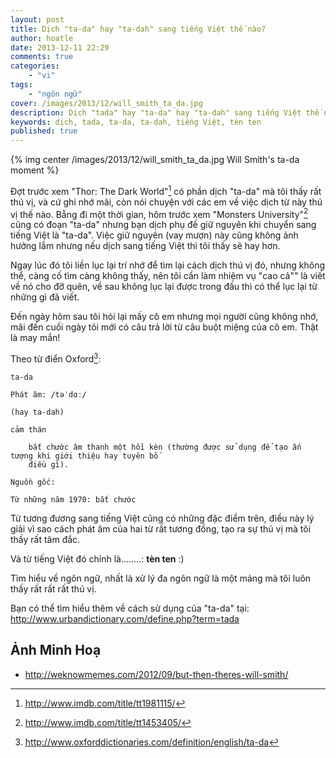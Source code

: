 ```yaml
---
layout: post
title: Dịch "ta-da" hay "ta-dah" sang tiếng Việt thế nào?
author: hoatle
date: 2013-12-11 22:29
comments: true
categories:
    - "vi"
tags:
    - "ngôn ngữ"
cover: /images/2013/12/will_smith_ta_da.jpg
description: Dịch "tada" hay "ta-da" hay "ta-dah" sang tiếng Việt thế nào?
keywords: dịch, tada, ta-da, ta-dah, tiếng Việt, tèn ten
published: true
---
```


{% img center /images/2013/12/will_smith_ta_da.jpg Will Smith's ta-da moment %}

Đợt trước xem "Thor: The Dark World"[^1] có phần dịch "ta-da" mà tôi thấy rất thú vị, và cứ ghi nhớ
mãi, còn nói chuyện với các em về việc dịch từ này thú vị thế nào. Bẵng đi một thời gian, hôm trước
xem "Monsters University"[^2] cũng có đoạn "ta-da" nhưng bạn dịch phụ đề giữ nguyên khi chuyển sang
tiếng Việt là "ta-da". Việc giữ nguyên (vay mượn) này cũng không ảnh hưởng lắm nhưng nếu dịch sang
tiếng Việt thì tôi thấy sẽ hay hơn.

<!-- more -->

Ngay lúc đó tôi liền lục lại trí nhớ để tìm lại cách dịch thú vị đó, nhưng không thể, càng cố tìm
càng không thấy, nên tôi cần làm nhiệm vụ "cao cả"" là viết về nó cho đỡ quên, về sau không lục lại
được trong đầu thì có thể lục lại từ những gì đã viết.

Đến ngày hôm sau tôi hỏi lại mấy cô em nhưng mọi người cũng không nhớ, mãi đến cuối ngày tôi mới có
câu trả lời từ câu buột miệng của cô em. Thật là may mắn!

Theo từ điển Oxford[^3]:

```
ta-da

Phát âm: /təˈdɑː/

(hay ta-dah)

cảm thán

    bắt chước âm thanh một hồi kèn (thường được sử dụng để tạo ấn tượng khi giới thiệu hay tuyên bố
    điều gì).

Nguồn gốc:

Từ những năm 1970: bắt chước
```

Từ tương đương sang tiếng Việt cũng có những đặc điểm trên, điều này lý giải vì sao cách phát âm của
hai từ rất tương đồng, tạo ra sự thú vị mà tôi thấy rất tâm đắc.

Và từ tiếng Việt đó chính là........: **tèn ten** :)

Tìm hiểu về ngôn ngữ, nhất là xử lý đa ngôn ngữ là một mảng mà tôi luôn thấy rất rất rất thú vị.

Bạn có thể tìm hiểu thêm về cách sử dụng của "ta-da" tại:
http://www.urbandictionary.com/define.php?term=tada

Ảnh Minh Hoạ
------------

- http://weknowmemes.com/2012/09/but-then-theres-will-smith/


[^1]: http://www.imdb.com/title/tt1981115/
[^2]: http://www.imdb.com/title/tt1453405/
[^3]: http://www.oxforddictionaries.com/definition/english/ta-da
